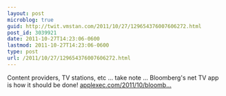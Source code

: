 ```yaml
---
layout: post
microblog: true
guid: http://twit.vmstan.com/2011/10/27/129654376007606272.html
post_id: 3039921
date: 2011-10-27T14:23:06-0600
lastmod: 2011-10-27T14:23:06-0600
type: post
url: /2011/10/27/129654376007606272.html
---
```

Content providers, TV stations, etc ... take note ... Bloomberg's net TV app is how it should be done! <a href="http://www.applexec.com/2011/10/bloomberg-tv-now-streaming-247-on-ipad/">applexec.com/2011/10/bloomb…</a>
